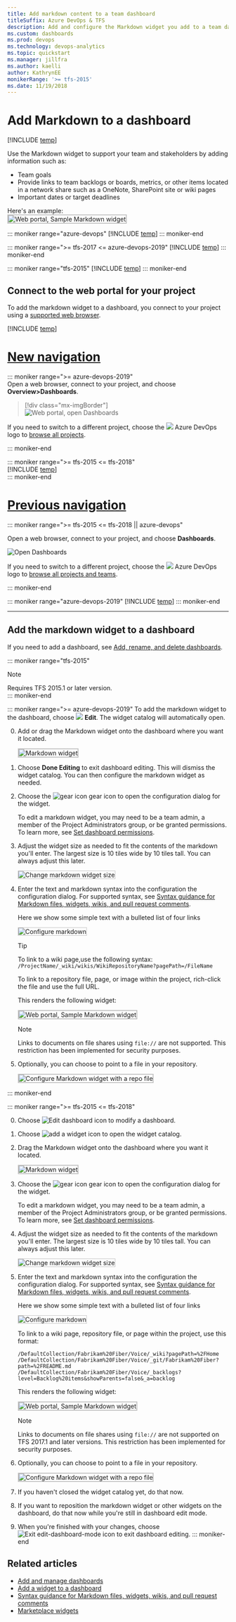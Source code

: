 ```yaml
---
title: Add markdown content to a team dashboard 
titleSuffix: Azure DevOps & TFS
description: Add and configure the Markdown widget you add to a team dashboard  
ms.custom: dashboards
ms.prod: devops
ms.technology: devops-analytics
ms.topic: quickstart
ms.manager: jillfra
ms.author: kaelli
author: KathrynEE
monikerRange: '>= tfs-2015'
ms.date: 11/19/2018 
---
```


# Add Markdown to a dashboard

[!INCLUDE [temp](../../_shared/version-ts-tfs-2015-2016.md)]


<a id="markdown-widget">  </a> 
Use the Markdown widget to support your team and stakeholders by adding information such as:  
- Team goals  
- Provide links to team backlogs or boards, metrics, or other items located in a network share such as a OneNote, SharePoint site or wiki pages   
- Important dates or target deadlines  

Here's an example:  
<img src="../../project/wiki/_img/markdown-guidance/markdown-widget-configured.png" alt="Web portal, Sample Markdown widget" style="border: 2px solid #C3C3C3;" /> 

::: moniker range="azure-devops"
[!INCLUDE [temp](../_shared/dashboard-prerequisites-vsts.md)]
::: moniker-end

::: moniker range=">= tfs-2017 <= azure-devops-2019"
[!INCLUDE [temp](../_shared/dashboard-prerequisites-tfs-2017-18.md)]
::: moniker-end

::: moniker range="tfs-2015"
[!INCLUDE [temp](../_shared/dashboard-prerequisites-tfs-2015.md)]
::: moniker-end


## Connect to the web portal for your project 
To add the markdown widget to a dashboard, you connect to your project using a [supported web browser](/tfs/server/compatibility#supported-browsers). 

[!INCLUDE [temp](../../_shared/new-navigation-dashboards.md)] 

# [New navigation](#tab/new-nav)
::: moniker range=">= azure-devops-2019"  
Open a web browser, connect to your project, and  choose **Overview>Dashboards**. 

> [!div class="mx-imgBorder"]  
> ![Web portal, open Dashboards](_img/dashboards/open-dashboards-vert.png)

If you need to switch to a different project, choose the ![ ](../../_img/icons/project-icon.png) Azure DevOps logo to [browse all projects](../../project/navigation/go-to-project-repo.md).  

::: moniker-end  

::: moniker range=">= tfs-2015  <= tfs-2018"   
[!INCLUDE [temp](../../_shared/new-navigation-not-supported.md)]  
::: moniker-end  


# [Previous navigation](#tab/previous-nav)  

::: moniker range=">= tfs-2015 <= tfs-2018 || azure-devops"

Open a web browser, connect to your project, and  choose **Dashboards**. 

![Open Dashboards](_img/dashboards-go-to.png) 

If you need to switch to a different project, choose the ![ ](../../_img/icons/project-icon.png) Azure DevOps logo to [browse all projects and teams](../../project/navigation/go-to-project-repo.md).    

::: moniker-end

::: moniker range="azure-devops-2019"
[!INCLUDE [temp](../../_shared/previous-navigation-not-supported-azd.md)] 
::: moniker-end

---

## Add the markdown widget to a dashboard  
If you need to add a dashboard, see [Add, rename, and delete dashboards](dashboards.md).  

::: moniker range="tfs-2015"
> [!NOTE]   
> Requires TFS 2015.1 or later version.   
::: moniker-end

::: moniker range=">= azure-devops-2019"
To add the markdown widget to the dashboard, choose ![ ](_img/icons/edit-icon.png) **Edit**. The widget catalog will automatically open.  

0. Add or drag the Markdown widget onto the dashboard where you want it located.  

	<img src="_img/widget-markdown-tile.png" alt="Markdown widget" style="border: 2px solid #C3C3C3;" />  

0. Choose **Done Editing** to exit dashboard editing. This will dismiss the widget catalog. You can then configure the markdown widget as needed.

0. Choose the ![gear icon](../../_img/icons/gear-icon.png) gear icon to open the configuration dialog for the widget. 

	To edit a markdown widget, you may need to be a team admin, a member of the Project Administrators group, or be granted permissions. To learn more, see [Set dashboard permissions](dashboard-permissions.md). 

0. Adjust the widget size as needed to fit the contents of the markdown you'll enter. The largest size is 10 tiles wide by 10 tiles tall. You can always adjust this later. 

	<img src="_img/add-markdown-size.png" alt="Change markdown widget size" style="border: 1px solid #C3C3C3;" />  

0. Enter the text and markdown syntax into the configuration the configuration dialog. For supported syntax, see [Syntax guidance for Markdown files, widgets, wikis, and pull request comments](../../project/wiki/markdown-guidance.md).

	Here we show some simple text with a bulleted list of four links

	<img src="_img/add-markdown-configure.png" alt="Configure markdown" style="border: 1px solid #C3C3C3;" /> 

	> [!TIP]  
	> To link to a wiki page,use the following syntax:<br/>
	> `/ProjectName/_wiki/wikis/WikiRepositoryName?pagePath=/FileName` 
	> 
	> To link to a repository file, page, or image within the project, rich-click the file and use the full URL.

	This renders the following widget: 

	<img src="../../project/wiki/_img/markdown-guidance/markdown-widget-configured.png" alt="Web portal, Sample Markdown widget" style="border: 2px solid #C3C3C3;" /> 

	> [!NOTE]  
	> Links to documents on file shares using `file://` are not supported. This restriction has been implemented for security purposes.
	
0. Optionally, you can choose to point to a file in your repository.  

	<img src="_img/add-markdown-configure-repo-file.png" alt="Configure Markdown widget with a repo file" style="border: 2px solid #C3C3C3;" /> 

::: moniker-end

::: moniker range=">= tfs-2015  <= tfs-2018"  

0. Choose ![Edit dashboard icon](_img/edit-dashboard-icon.png) to modify a dashboard.  

0. Choose ![add a widget icon](_img/add-widget-icon.png) to open the widget catalog.  

0. Drag the Markdown widget onto the dashboard where you want it located.  

	<img src="_img/widget-markdown-tile.png" alt="Markdown widget" style="border: 2px solid #C3C3C3;" />  

0. Choose the ![gear icon](../../_img/icons/gear-icon.png) gear icon to open the configuration dialog for the widget. 

	To edit a markdown widget, you may need to be a team admin, a member of the Project Administrators group, or be granted permissions. To learn more, see [Set dashboard permissions](dashboard-permissions.md). 

0. Adjust the widget size as needed to fit the contents of the markdown you'll enter. The largest size is 10 tiles wide by 10 tiles tall. You can always adjust this later. 

	<img src="_img/add-markdown-size.png" alt="Change markdown widget size" style="border: 1px solid #C3C3C3;" />  

0. Enter the text and markdown syntax into the configuration the configuration dialog. For supported syntax, see [Syntax guidance for Markdown files, widgets, wikis, and pull request comments](../../project/wiki/markdown-guidance.md).

	Here we show some simple text with a bulleted list of four links

	<img src="_img/add-markdown-configure.png" alt="Configure markdown" style="border: 1px solid #C3C3C3;" /> 

	To link to a wiki page, repository file, or page within the project, use this format: 

	`/DefaultCollection/Fabrikam%20Fiber/Voice/_wiki?pagePath=%2FHome`
	`/DefaultCollection/Fabrikam%20Fiber/Voice/_git/Fabrikam%20Fiber?path=%2FREADME.md`
	`/DefaultCollection/Fabrikam%20Fiber/Voice/_backlogs?level=Backlog%20items&showParents=false&_a=backlog`

	This renders the following widget: 

	<img src="../../project/wiki/_img/markdown-guidance/markdown-widget-configured.png" alt="Web portal, Sample Markdown widget" style="border: 2px solid #C3C3C3;" /> 

	> [!NOTE]  
	> Links to documents on file shares using `file://` are not supported on TFS 2017.1 and later versions. This restriction has been implemented for security purposes.
	
0. Optionally, you can choose to point to a file in your repository.

	<img src="_img/add-markdown-configure-repo-file.png" alt="Configure Markdown widget with a repo file" style="border: 2px solid #C3C3C3;" /> 

0. If you haven't closed the widget catalog yet, do that now.

0. If you want to reposition the markdown widget or other widgets on the dashboard, do that now while you're still in dashboard edit mode. 

0. When you're finished with your changes, choose ![Exit edit-dashboard-mode icon](_img/exit-edit-dashboard-mode-icon.png) to exit dashboard editing.
::: moniker-end


## Related articles
- [Add and manage dashboards](dashboards.md)
- [Add a widget to a dashboard](add-widget-to-dashboard.md)
- [Syntax guidance for Markdown files, widgets, wikis, and pull request comments](../../project/wiki/markdown-guidance.md)
- [Marketplace widgets](https://marketplace.visualstudio.com/search?term=widget&target=VSTS&category=All%20categories&sortBy=Relevance)


